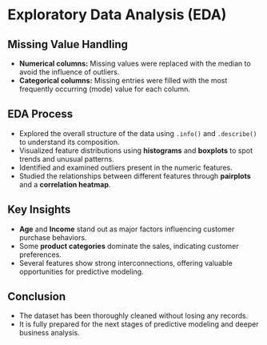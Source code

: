 # Exploratory Data Analysis (EDA)

## Missing Value Handling
- **Numerical columns:** Missing values were replaced with the median to avoid the influence of outliers.
- **Categorical columns:** Missing entries were filled with the most frequently occurring (mode) value for each column.

## EDA Process
- Explored the overall structure of the data using `.info()` and `.describe()` to understand its composition.
- Visualized feature distributions using **histograms** and **boxplots** to spot trends and unusual patterns.
- Identified and examined outliers present in the numeric features.
- Studied the relationships between different features through **pairplots** and a **correlation heatmap**.

## Key Insights
- **Age** and **Income** stand out as major factors influencing customer purchase behaviors.
- Some **product categories** dominate the sales, indicating customer preferences.
- Several features show strong interconnections, offering valuable opportunities for predictive modeling.

## Conclusion
- The dataset has been thoroughly cleaned without losing any records.
- It is fully prepared for the next stages of predictive modeling and deeper business analysis.
